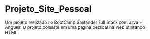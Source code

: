# Projeto_Site_Pessoal
Um projeto realizado no BootCamp Santander Full Stack com Java + Angular. O projeto consiste em uma página pessoal na Web utilizando HTML
